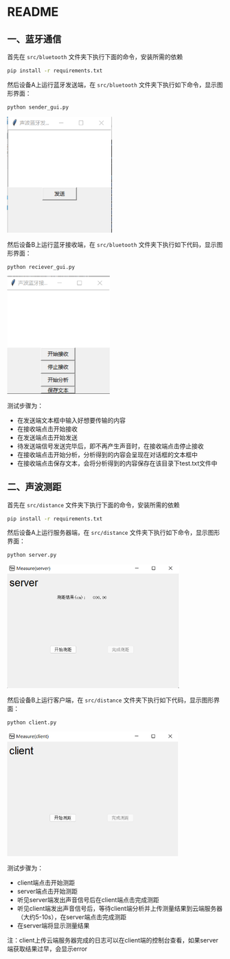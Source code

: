 # README

## 一、蓝牙通信

首先在 `src/bluetooth` 文件夹下执行下面的命令，安装所需的依赖

```bash
pip install -r requirements.txt
```

然后设备A上运行蓝牙发送端，在 `src/bluetooth` 文件夹下执行如下命令，显示图形界面：

```bash
python sender_gui.py
```

<img src="ext/sender_gui.png" style="zoom: 67%;" /> 

然后设备B上运行蓝牙接收端，在 `src/bluetooth` 文件夹下执行如下代码，显示图形界面：

```
python reciever_gui.py
```

<img src="ext/reciever_gui.png" style="zoom: 67%;" /> 

测试步骤为：

- 在发送端文本框中输入好想要传输的内容
- 在接收端点击开始接收
- 在发送端点击开始发送
- 待发送端信号发送完毕后，即不再产生声音时，在接收端点击停止接收
- 在接收端点击开始分析，分析得到的内容会呈现在对话框的文本框中
- 在接收端点击保存文本，会将分析得到的内容保存在该目录下test.txt文件中

## 二、声波测距

首先在 `src/distance` 文件夹下执行下面的命令，安装所需的依赖

```bash
pip install -r requirements.txt
```

然后设备A上运行服务器端，在 `src/distance` 文件夹下执行如下命令，显示图形界面：

```bash
python server.py
```

<img src="ext/server.png" style="zoom: 67%;" /> 

然后设备B上运行客户端，在 `src/distance` 文件夹下执行如下代码，显示图形界面：

```
python client.py
```

<img src="ext/client.png" style="zoom: 67%;" /> 

测试步骤为：

- client端点击开始测距
- server端点击开始测距
- 听见server端发出声音信号后在client端点击完成测距
- 听见client端发出声音信号后，等待client端分析并上传测量结果到云端服务器（大约5-10s），在server端点击完成测距
- 在server端将显示测量结果

注：client上传云端服务器完成的日志可以在client端的控制台查看，如果server端获取结果过早，会显示error